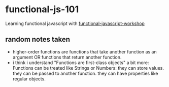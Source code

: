 # functional-js-101

Learning functional javascript with [functional-javascript-workshop](https://github.com/timoxley/functional-javascript-workshop)

## random notes taken

- higher-order functions are functions that take another function as an argument OR functions that return another function.
- i think i understand "Functions are first-class objects" a bit more: Functions can be treated like Strings or Numbers: they can store values. they can be passed to another function. they can have properties like regular objects.
